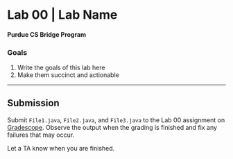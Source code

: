 # Lab 00 | Lab Name
#### Purdue CS Bridge Program

### Goals
1. Write the goals of this lab here
2. Make them succinct and actionable

<!-- TODO: Add the rest of the lab handout here -->

----

## Submission
Submit `File1.java`, `File2.java`, and `File3.java` to the Lab 00 assignment on [Gradescope][gradescope]. Observe the output when the grading is finished and fix any failures that may occur.

Let a TA know when you are finished.


<!-- References -->
[gradescope]: https://courses.cs.purdue.edu/bridge1:gradescope
[skeleton-code]: https://courses.cs.purdue.edu/bridge1:labs
